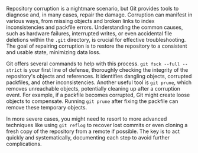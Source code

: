 Repository corruption is a nightmare scenario, but Git provides tools to diagnose and, in many cases, repair the damage. Corruption can manifest in various ways, from missing objects and broken links to index inconsistencies and packfile errors. Understanding the common causes, such as hardware failures, interrupted writes, or even accidental file deletions within the `.git` directory, is crucial for effective troubleshooting. The goal of repairing corruption is to restore the repository to a consistent and usable state, minimizing data loss.

Git offers several commands to help with this process. `git fsck --full --strict` is your first line of defense, thoroughly checking the integrity of the repository's objects and references. It identifies dangling objects, corrupted packfiles, and other inconsistencies. Another useful tool is `git prune`, which removes unreachable objects, potentially cleaning up after a corruption event. For example, if a packfile becomes corrupted, Git might create loose objects to compensate. Running `git prune` after fixing the packfile can remove these temporary objects.

In more severe cases, you might need to resort to more advanced techniques like using `git reflog` to recover lost commits or even cloning a fresh copy of the repository from a remote if possible. The key is to act quickly and systematically, documenting each step to avoid further complications.